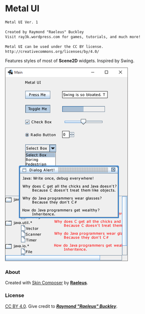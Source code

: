 # Metal UI

```
Metal UI Ver. 1

Created by Raymond "Raeleus" Buckley
Visit ray3k.wordpress.com for games, tutorials, and much more!

Metal UI can be used under the CC BY license.
http://creativecommons.org/licenses/by/4.0/
```

Features styles of most of **Scene2D** widgets. Inspired by Swing.

![Metal](preview.png)

### About

Created with [Skin Composer](https://github.com/raeleus/skin-composer) by [**Raeleus**](https://ray3k.wordpress.com/metal-ui-skin-for-libgdx/).

### License
[CC BY 4.0](http://creativecommons.org/licenses/by/4.0/). Give credit to [***Raymond "Raeleus" Buckley***](https://ray3k.wordpress.com/software/skin-composer-for-libgdx/).
